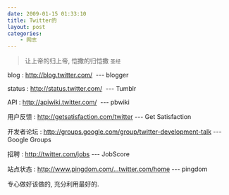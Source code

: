 ```yaml
---
date: 2009-01-15 01:33:10
title: Twitter的
layout: post
categories:
    - 网志
---
```

>让上帝的归上帝, 恺撒的归恺撒 <small>圣经</small>

blog : <a href="http://blog.twitter.com/" target="_blank">http://blog.twitter.com/</a>  --- blogger

status : <a href="http://status.twitter.com/" target="_blank">http://status.twitter.com/</a>  --- Tumblr

API : <a href="http://apiwiki.twitter.com/" target="_blank">http://apiwiki.twitter.com/</a>  --- pbwiki

用户反馈 : <a href="http://getsatisfaction.com/twitter" target="_blank">http://getsatisfaction.com/twitter</a> --- Get Satisfaction

开发者论坛 : <a href="http://groups.google.com/group/twitter-development-talk" target="_blank">http://groups.google.com/group/twitter-development-talk</a> --- Google Groups

招聘 : <a href="http://twitter.com/jobs" target="_blank">http://twitter.com/jobs</a> --- JobScore

站点状态 : <a href="http://www.pingdom.com/reports/vb1395a6sww3/check_overview/?name=twitter.com/home" target="_blank">http://www.pingdom.com/...twitter.com/home</a> --- pingdom

专心做好该做的, 充分利用最好的.
